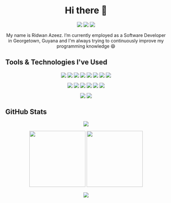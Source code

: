 <h1 align="center">
    Hi there 👋 
</h1>

<p align="center">
    <a href="https://www.linkedin.com/in/ridwanazeez/" target="_blank"><img src="https://img.shields.io/badge/LinkedIn-0077B5?style=for-the-badge&logo=linkedin&logoColor=white"></img></a>
    <a href="https://www.twitter.com/unsyncedemotion/" target="_blank"><img src="https://img.shields.io/badge/Twitter-1D9BF0?style=for-the-badge&logo=twitter&logoColor=white"></img></a>
    <a href="https://www.instagram.com/ridwanazeez/" target="_blank"><img src="https://img.shields.io/badge/Instagram-E4405F?style=for-the-badge&logo=instagram&logoColor=white"></img></a>
</p>

<p align="center">
    My name is Ridwan Azeez. I’m currently employed as a Software Developer in Georgetown, Guyana and I'm always trying to continuously improve my programming knowledge 😄
</p>

## Tools & Technologies I've Used

<p align="center">
    <a href="https://angular.io" target="_blank"><img align="center" src="https://img.shields.io/badge/Angular-DD0031.svg?style=for-the-badge&logo=angular&logoColor=white"/></a>
    <a href="https://getbootstrap.com" target="_blank"><img align="center" src="https://img.shields.io/badge/Bootstrap-563D7C.svg?style=for-the-badge&logo=bootstrap&logoColor=white"/></a>
    <a href="https://www.chartjs.org" target="_blank"><img align="center" src="https://img.shields.io/badge/Chart.js-F5788D.svg?style=for-the-badge&logo=chart.js&logoColor=white"/></a>
    <a href="https://www.w3schools.com/css/default.asp" target="_blank"><img align="center" src="https://img.shields.io/badge/CSS3-1572B6.svg?style=for-the-badge&logo=css3&logoColor=white"/></a>
    <a href="https://www.docker.com" target="_blank"><img align="center" src="https://img.shields.io/badge/Docker-2496ED.svg?style=for-the-badge&logo=docker&logoColor=white"/></a>
    <a href="https://frappeframework.com" target="_blank"><img align="center" src="https://img.shields.io/badge/Frappe-0089FF.svg?style=for-the-badge&logo=frappe&logoColor=white"/></a>
    <a href="https://git-scm.com" target="_blank"><img align="center" src="https://img.shields.io/badge/Git-F05033.svg?style=for-the-badge&logo=git&logoColor=white"/></a>
    <a href="https://www.w3schools.com/html" target="_blank"><img align="center" src="https://img.shields.io/badge/HTML5-E34F26.svg?style=for-the-badge&logo=html5&logoColor=white"/></a>
</p>

<p align="center">
    <a href="https://www.javascript.com" target="_blank"><img align="center" src="https://img.shields.io/badge/JavaScript-323330.svg?style=for-the-badge&logo=javascript&logoColor=F7DF1E"/></a>
    <a href="https://laravel.com" target="_blank"><img align="center" src="https://img.shields.io/badge/Laravel-FF2D20.svg?style=for-the-badge&logo=laravel&logoColor=white"/></a>
    <a href="https://mariadb.org" target="_blank"><img align="center" src="https://img.shields.io/badge/MariaDB-003545?style=for-the-badge&logo=mariadb&logoColor=white"/></a>
    <a href="https://www.mysql.com" target="_blank"><img align="center" src="https://img.shields.io/badge/MySQL-00f.svg?style=for-the-badge&logo=mysql&logoColor=white"/></a>
    <a href="https://tailwindcss.com" target="_blank"><img align="center" src="https://img.shields.io/badge/TailwindCSS-38B2AC.svg?style=for-the-badge&logo=tailwind-css&logoColor=white"/></a>
    <a href="https://code.visualstudio.com" target="_blank"><img align="center" src="https://img.shields.io/badge/Visual%20Studio%20Code-0078d7.svg?style=for-the-badge&logo=visual-studio-code&logoColor=white"/></a>
</p>

<p align="center">
    <a href="https://vuejs.org" target="_blank"><img align="center" src="https://img.shields.io/badge/Vue.js-35495E?style=for-the-badge&logo=vuedotjs&logoColor=4FC08D"/></a>
    <a href="https://wordpress.org/" target="_blank"><img align="center" src="https://img.shields.io/badge/WordPress-117AC9.svg?style=for-the-badge&logo=WordPress&logoColor=white"/></a>
</p>

## GitHub Stats

<p align="center">
    <img src="https://github-readme-activity-graph.vercel.app/graph?username=ridwanazeez&theme=tokyo-night&hide_border=true&radius=1&area=true&point=false"></img>
</p>

<p align="center">
    <img height="175" src="https://github-readme-stats.vercel.app/api?username=ridwanazeez&show_icons=true&theme=tokyonight&hide_border=true"></img>
    <img height="175" src="https://github-readme-streak-stats.herokuapp.com?user=ridwanazeez&theme=tokyonight&hide_border=true&mode=daily"></img>
</p>

<p align="center">
    <img src="https://github-readme-stats.vercel.app/api/top-langs/?username=ridwanazeez&theme=tokyonight&hide_border=true&layout=donut"></img>
</p>
